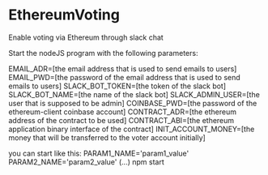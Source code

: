 # EthereumVoting
Enable voting via Ethereum through slack chat


Start the nodeJS program with the following parameters:

EMAIL_ADR=[the email address that is used to send emails to users]
EMAIL_PWD=[the password of the email address that is used to send emails to users]
SLACK_BOT_TOKEN=[the token of the slack bot]
SLACK_BOT_NAME=[the name of the slack bot]
SLACK_ADMIN_USER=[the user that is supposed to be admin]
COINBASE_PWD=[the password of the ethereum-client coinbase account]
CONTRACT_ADR=[the ethereum address of the contract to be used]
CONTRACT_ABI=[the ethereum application binary interface of the contract]
INIT_ACCOUNT_MONEY=[the money that will be transferred to the voter account initially]

you can start like this:
PARAM1_NAME='param1_value' PARAM2_NAME='param2_value' (...) npm start


